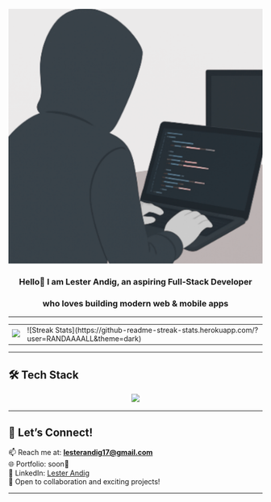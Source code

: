 <p align="center">
  <img src="./assets/rndll-hero-image.png" alt="rndll-hero-img" width="600"/>
</p>

<h3 align="center">Hello👋 I am Lester Andig, an aspiring Full-Stack Developer</h3> 
<h3 align="center">who loves building modern web & mobile apps</h3>

---

<table align="center" border="0" cellspacing="0" cellpadding="0">
  <tr>
    <td>
      <img src="https://github-readme-stats.vercel.app/api?username=RANDAAAALL&show_icons=true&theme=dark" height="180"/>
    </td>
    <td>
      ![Streak Stats](https://github-readme-streak-stats.herokuapp.com/?user=RANDAAAALL&theme=dark)
    </td>
  </tr>
</table>

---

## 🛠️ Tech Stack

<p align="center">
  <img src="https://skillicons.dev/icons?i=html,css,js,ts,react,nextjs,nodejs,express,bun,java,tailwind,git,github,prisma,firebase,mysql" />
</p>

---

## 🌟 Let’s Connect!

📫 Reach me at: **lesterandig17@gmail.com**  
🌐 Portfolio: soon👀  
🔗 LinkedIn: [Lester Andig](https://www.linkedin.com/in/lester-andig-b74532348)  
💬 Open to collaboration and exciting projects!

---
